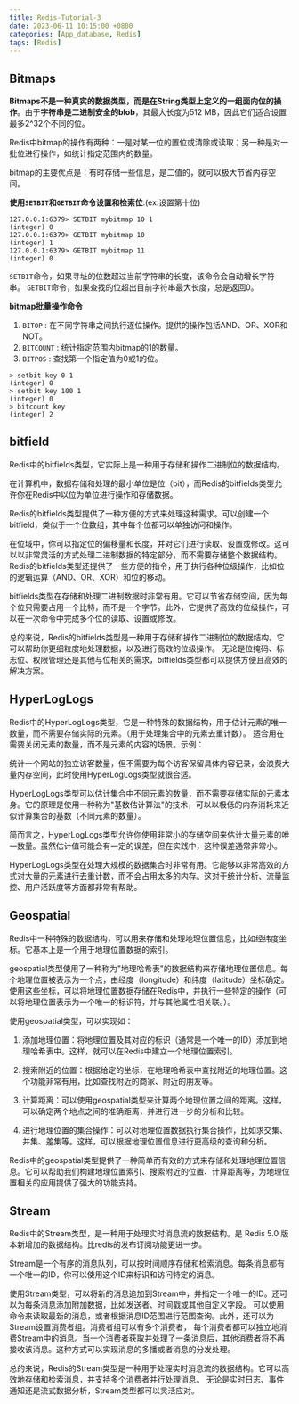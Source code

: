 ```yaml
---
title: Redis-Tutorial-3
date: 2023-06-11 10:15:00 +0800
categories: [App_database, Redis]
tags: [Redis]
---
```



## Bitmaps

**Bitmaps不是一种真实的数据类型，而是在String类型上定义的一组面向位的操作**。由于**字符串是二进制安全的blob**，其最大长度为512 MB，因此它们适合设置最多2^32个不同的位。

Redis中bitmap的操作有两种：一是对某一位的置位或清除或读取；另一种是对一批位进行操作，如统计指定范围内的数量。

bitmap的主要优点是：有时存储一些信息，是二值的，就可以极大节省内存空间。

**使用`SETBIT`和`GETBIT`命令设置和检索位**:(ex:设置第十位)

```
127.0.0.1:6379> SETBIT mybitmap 10 1
(integer) 0
127.0.0.1:6379> GETBIT mybitmap 10 
(integer) 1
127.0.0.1:6379> GETBIT mybitmap 11
(integer) 0
```

`SETBIT`命令，如果寻址的位数超过当前字符串的长度，该命令会自动增长字符串。
`GETBIT`命令，如果查找的位超出目前字符串最大长度，总是返回0。


**bitmap批量操作命令**

1. `BITOP` : 在不同字符串之间执行逐位操作。提供的操作包括AND、OR、XOR和NOT。
2. `BITCOUNT` : 统计指定范围内bitmap的1的数量。
3. `BITPOS` : 查找第一个指定值为0或1的位。

```
> setbit key 0 1
(integer) 0
> setbit key 100 1
(integer) 0
> bitcount key
(integer) 2
```


## bitfield

Redis中的bitfields类型，它实际上是一种用于存储和操作二进制位的数据结构。

在计算机中，数据存储和处理的最小单位是位（bit），而Redis的bitfields类型允许你在Redis中以位为单位进行操作和存储数据。

Redis的bitfields类型提供了一种方便的方式来处理这种需求。可以创建一个bitfield，类似于一个位数组，其中每个位都可以单独访问和操作。


在位域中，你可以指定位的偏移量和长度，并对它们进行读取、设置或修改。这可以以非常灵活的方式处理二进制数据的特定部分，而不需要存储整个数据结构。
Redis的bitfields类型还提供了一些方便的指令，用于执行各种位级操作，比如位的逻辑运算（AND、OR、XOR）和位的移动。

bitfields类型在存储和处理二进制数据时非常有用。它可以节省存储空间，因为每个位只需要占用一个比特，而不是一个字节。此外，它提供了高效的位级操作，可以在一次命令中完成多个位的读取、设置或修改。

总的来说，Redis的bitfields类型是一种用于存储和操作二进制位的数据结构。它可以帮助你更细粒度地处理数据，以及进行高效的位级操作。
无论是位掩码、标志位、权限管理还是其他与位相关的需求，bitfields类型都可以提供方便且高效的解决方案。


## HyperLogLogs

Redis中的HyperLogLogs类型，它是一种特殊的数据结构，用于估计元素的唯一数量，而不需要存储实际的元素。（用于处理集合中的元素去重计数）。
适合用在需要关闭元素的数量，而不是元素的内容的场景。示例：

统计一个网站的独立访客数量，但不需要为每个访客保留具体内容记录，会浪费大量内存空间，此时使用HyperLogLogs类型就很合适。

HyperLogLogs类型可以估计集合中不同元素的数量，而不需要存储实际的元素本身。它的原理是使用一种称为"基数估计算法"的技术，可以以极低的内存消耗来近似计算集合的基数（不同元素的数量）。

简而言之，HyperLogLogs类型允许你使用非常小的存储空间来估计大量元素的唯一数量。虽然估计值可能会有一定的误差，但在实践中，这种误差通常非常小。

HyperLogLogs类型在处理大规模的数据集合时非常有用。它能够以非常高效的方式对大量的元素进行去重计数，而不会占用太多的内存。这对于统计分析、流量监控、用户活跃度等方面都非常有帮助。


## Geospatial

Redis中一种特殊的数据结构，可以用来存储和处理地理位置信息，比如经纬度坐标。它基本上是一个用于地理位置数据的索引。

geospatial类型使用了一种称为"地理哈希表"的数据结构来存储地理位置信息。每个地理位置被表示为一个点，由经度（longitude）和纬度（latitude）坐标确定。
使用这些坐标，可以将地理位置数据存储在Redis中，并执行一些特定的操作（可以将地理位置表示为一个唯一的标识符，并与其他属性相关联。）。

使用geospatial类型，可以实现如：

1. 添加地理位置：将地理位置及其对应的标识（通常是一个唯一的ID）添加到地理哈希表中。这样，就可以在Redis中建立一个地理位置索引。

2. 搜索附近的位置：根据给定的坐标，在地理哈希表中查找附近的地理位置。这个功能非常有用，比如查找附近的商家、附近的朋友等。

3. 计算距离：可以使用geospatial类型来计算两个地理位置之间的距离。这样，可以确定两个地点之间的准确距离，并进行进一步的分析和比较。

4. 进行地理位置的集合操作：可以对地理位置数据执行集合操作，比如求交集、并集、差集等。这样，可以根据地理位置信息进行更高级的查询和分析。

Redis中的geospatial类型提供了一种简单而有效的方式来存储和处理地理位置信息。它可以帮助我们构建地理位置索引、搜索附近的位置、计算距离等，为地理位置相关的应用提供了强大的功能支持。


## Stream

Redis中的Stream类型，是一种用于处理实时消息流的数据结构。是 Redis 5.0 版本新增加的数据结构。比redis的发布订阅功能更进一步。

Stream是一个有序的消息队列，可以按时间顺序存储和检索消息。每条消息都有一个唯一的ID，你可以使用这个ID来标识和访问特定的消息。

使用Stream类型，可以将新的消息追加到Stream中，并指定一个唯一的ID。还可以为每条消息添加附加数据，比如发送者、时间戳或其他自定义字段。
可以使用命令来读取最新的消息，或者根据消息ID范围进行范围查询。此外，还可以为Stream设置消费者组。消费者组可以有多个消费者，
每个消费者都可以独立地消费Stream中的消息。当一个消费者获取并处理了一条消息后，其他消费者将不再接收该消息。这种方式可以实现消息的多播或者消息的分发处理。

总的来说，Redis的Stream类型是一种用于处理实时消息流的数据结构。它可以高效地存储和检索消息，并支持多个消费者并行处理消息。
无论是实时日志、事件通知还是流式数据分析，Stream类型都可以灵活应对。


